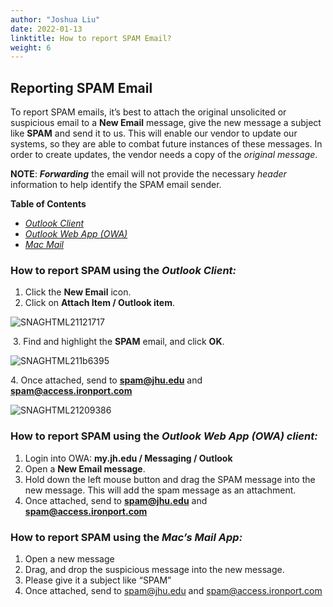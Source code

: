 ```yaml
---
author: "Joshua Liu"
date: 2022-01-13
linktitle: How to report SPAM Email?
weight: 6
---
```


<base href="{{ .Site.BaseURL }}">

## Reporting SPAM Email

To report SPAM emails, it’s best to attach the original unsolicited or suspicious email to a **New Email** message, give the new message a subject like **SPAM** and send it to us. This will enable our vendor to update our systems, so they are able to combat future instances of these messages. In order to create updates, the vendor needs a copy of the _original message_.

**NOTE**: _**Forwarding**_ the email will not provide the necessary _header_ information to help identify the SPAM email sender.

**Table of Contents**

*   [_Outlook Client_]()
*   [_Outlook Web App (OWA)_]()
*   [_Mac Mail_]()

### **How to report SPAM using the** _**Outlook Client:**_

1.  Click the **New Email** icon.
2.  Click on **Attach Item / Outlook item**.

![SNAGHTML21121717](/wiki/report-spam-email/report_spam_email_01.png)

 3. Find and highlight the **SPAM** email, and click **OK**.

![SNAGHTML211b6395](/wiki/report-spam-email/report_spam_email_02.png)

4\. Once attached, send to [**spam@jhu.edu**](mailto:spam@jhu.edu) and [**spam@access.ironport.com**](mailto:spam@access.ironport.com)

![SNAGHTML21209386](/wiki/report-spam-email/report_spam_email_03.png)

### **How to report SPAM using the** _**Outlook Web App (OWA) client:**_

1.  Login into OWA: **my.jh.edu / Messaging / Outlook**
2.  Open a **New Email message**.
3.  Hold down the left mouse button and drag the SPAM message into the new message. This will add the spam message as an attachment.
4.  Once attached, send to [**spam@jhu.edu**](mailto:spam@jhu.edu) and [**spam@access.ironport.com**](mailto:spam@access.ironport.com)

### **How to report SPAM using the** _**Mac’s Mail App:**_

1.  Open a new message
2.  Drag, and drop the suspicious message into the new message.
3.  Please give it a subject like “SPAM”
4.  Once attached, send to [spam@jhu.edu](mailto:spam@jhu.edu) and [spam@access.ironport.com](mailto:spam@access.ironport.com)